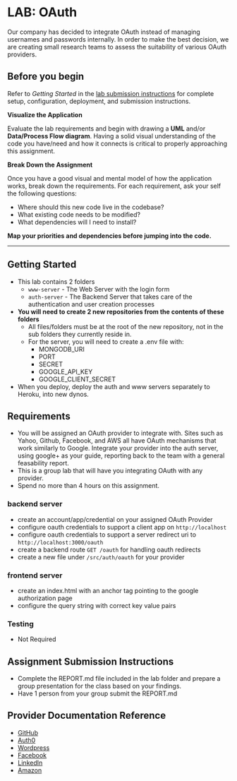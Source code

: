 # LAB: OAuth

Our company has decided to integrate OAuth instead of managing usernames and passwords internally. In order to make the best decision, we are creating small research teams to assess the suitability of various OAuth providers.

## Before you begin
Refer to *Getting Started*  in the [lab submission instructions](../../../reference/submission-instructions/labs/README.md) for complete setup, configuration, deployment, and submission instructions.

**Visualize the Application**

Evaluate the lab requirements and begin with drawing a **UML** and/or **Data/Process Flow diagram**.  Having a solid visual understanding of the code you have/need and how it connects is critical to properly approaching this assignment.

**Break Down the Assignment**

Once you have a good visual and mental model of how the application works, break down the requirements. For each requirement, ask your self the following questions:

* Where should this new code live in the codebase?
* What existing code needs to be modified?
* What dependencies will I need to install?

**Map your priorities and dependencies before jumping into the code.**

---

## Getting Started
* This lab contains 2 folders
  * `www-server` - The Web Server with the login form
  * `auth-server` - The Backend Server that takes care of the authentication and user creation processes
* **You will need to create 2 new repositories from the contents of these folders**
  * All files/folders must be at the root of the new repository, not in the sub folders they currently reside in.
  * For the server, you will need to create a .env file with:
      * MONGODB_URI
      * PORT
      * SECRET
      * GOOGLE_API_KEY
      * GOOGLE_CLIENT_SECRET
* When you deploy, deploy the auth and www servers separately to Heroku, into new dynos.

## Requirements
* You will be assigned an OAuth provider to integrate with. Sites such as Yahoo, Github, Facebook, and AWS all have OAuth mechanisms that work similarly to Google. Integrate your provider into the auth server, using google+ as your guide, reporting back to the team with a general feasability report.
* This is a group lab that will have you integrating OAuth with any provider.
* Spend no more than 4 hours on this assignment.

### backend server
* create an account/app/credential on your assigned OAuth Provider
 * configure oauth credentials to support a client app on `http://localhost`
 * configure oauth credentials to support a server redirect uri to `http://localhost:3000/oauth`
* create a backend route `GET /oauth` for handling oauth redirects
* create a new file under `/src/auth/oauth` for your provider

### frontend server
* create an index.html with an anchor tag pointing to the google authorization page
* configure the query string with correct key value pairs

### Testing
* Not Required

## Assignment Submission Instructions
* Complete the REPORT.md file included in the lab folder and prepare a group presentation for the class based on your findings.
* Have 1 person from your group submit the REPORT.md

## Provider Documentation Reference
* [GitHub](https://developer.github.com/apps/building-oauth-apps/authorizing-oauth-apps/)
* [Auth0](https://auth0.com/)
* [Wordpress](https://developer.wordpress.com/docs/oauth2/)
* [Facebook](https://developers.facebook.com/docs/facebook-login/)
* [LinkedIn](https://developer.linkedin.com/docs/signin-with-linkedin)
* [Amazon](https://developer.amazon.com/login-with-amazon)
